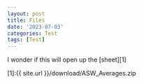 ```yaml
---
layout: post
title: Files
date: '2023-07-03'
categories: Test
tags: [Test]
---
```


I wonder if this will open up the [sheet][1]

[1]:{{ site.url }}/download/ASW_Averages.zip
